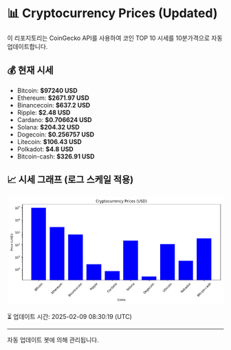 
# 📊 Cryptocurrency Prices (Updated)

이 리포지토리는 CoinGecko API를 사용하여 코인 TOP 10 시세를 10분가격으로 자동 업데이트합니다.

## 💰 현재 시세
- Bitcoin: **$97240 USD**
- Ethereum: **$2671.97 USD**
- Binancecoin: **$637.2 USD**
- Ripple: **$2.48 USD**
- Cardano: **$0.706624 USD**
- Solana: **$204.32 USD**
- Dogecoin: **$0.256757 USD**
- Litecoin: **$106.43 USD**
- Polkadot: **$4.8 USD**
- Bitcoin-cash: **$326.91 USD**

## 📈 시세 그래프 (로그 스케일 적용)
![Crypto Prices](crypto_prices.png)

⏳ 업데이트 시간: 2025-02-09 08:30:19 (UTC)

---
자동 업데이트 봇에 의해 관리됩니다.
